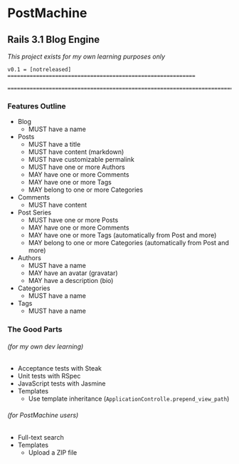 # PostMachine
## Rails 3.1 Blog Engine

_This project exists for my own learning purposes only_

    v0.1 = [notreleased] ===========================================================
    
    ================================================================================

### Features Outline

- Blog
    - MUST have a name
- Posts
    - MUST have a title
    - MUST have content (markdown)
    - MUST have customizable permalink
    - MUST have one or more Authors
    - MAY have one or more Comments
    - MAY have one or more Tags
    - MAY belong to one or more Categories
- Comments
    - MUST have content
- Post Series
    - MUST have one or more Posts
    - MAY have one or more Comments
    - MAY have one or more Tags (automatically from Post and more)
    - MAY belong to one or more Categories (automatically from Post and more)
- Authors
    - MUST have a name
    - MAY have an avatar (gravatar)
    - MAY have a description (bio)
- Categories
    - MUST have a name
- Tags
    - MUST have a name

### The Good Parts

###### (for my own dev learning)

- Acceptance tests with Steak
- Unit tests with RSpec
- JavaScript tests with Jasmine
- Templates
    - Use template inheritance (`ApplicationControlle.prepend_view_path`)

###### (for PostMachine users)

- Full-text search
- Templates
    - Upload a ZIP file
